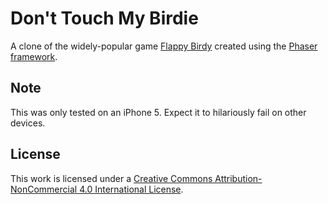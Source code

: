 # Don't Touch My Birdie

A clone of the widely-popular game [Flappy Birdy](http://en.wikipedia.org/wiki/Flappy_Bird) created using the [Phaser framework](http://phaser.io/).

## Note

This was only tested on an iPhone 5. Expect it to hilariously fail on other devices.

## License

This work is licensed under a [Creative Commons Attribution-NonCommercial 4.0 International License](http://creativecommons.org/licenses/by-nc/4.0/).
